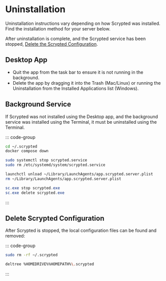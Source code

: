 # Uninstallation

Uninstallation instructions vary depending on how Scrypted was installed. Find the installation method for your server below.

After uninstallation is complete, and the Scrypted service has been stopped, [Delete the Scrypted Configuration](#delete-scrypted-configuration).

## Desktop App

* Quit the app from the task bar to ensure it is not running in the background.
* Delete the app by dragging it into the Trash (Mac/Linux) or running the Uninstallation from the Installed Applications list (Windows).

## Background Service

If Scrypted was not installed using the Desktop app, and the background service was installed using the Terminal, it must be uninstalled using the Terminal.

::: code-group

```sh [Docker Compose]
cd ~/.scrypted
docker compose down
```

```sh [Linux]
sudo systemctl stop scrypted.service
sudo rm /etc/systemd/system/scrypted.service
```

```sh [Mac]
launchctl unload ~/Library/LaunchAgents/app.scrypted.server.plist 
rm ~/Library/LaunchAgents/app.scrypted.server.plist
```

```powershell [Windows]
sc.exe stop scrypted.exe
sc.exe delete scrypted.exe
```

:::

## Delete Scrypted Configuration

After Scrypted is stopped, the local configuration files can be found and removed:

::: code-group

```sh [Mac/Linux]
sudo rm -rf ~/.scrypted
```

```sh [Windows]
deltree %HOMEDRIVE%%HOMEPATH%\.scrypted
```

:::